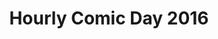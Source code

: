 ---
layout: story
title: Hourly Comic Day 2016
image: /assets/comics/hourlies2016-
imageType: .png
pageNumber: 4
baseurl: /other/hourlies/hourlies2016-
numPages: 4
---